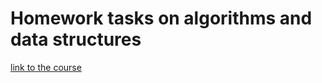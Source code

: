 # Homework tasks on algorithms and data structures
[link to the course](https://github.com/mailcourses/hse_algorithms_and_data_structures_spring_2024)
